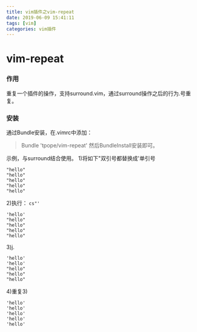 ```yaml
---
title: vim插件之vim-repeat
date: 2019-06-09 15:41:11
tags: [vim]
categories: vim插件
---
```


# vim-repeat
### 作用
重复一个插件的操作，支持surround.vim，通过surround操作之后的行为.号重复。

### 安装
通过Bundle安装，在.vimrc中添加：
>Bundle 'tpope/vim-repeat'
然后BundleInstall安装即可。

示例，与surround结合使用。
1)将如下"双引号都替换成'单引号
```
"hello"
"hello"
"hello"
"hello"
"hello"
```
2)执行： `cs"'` 
```
'hello'
"hello"
"hello"
"hello"
"hello"
```
3)j.
```
'hello'
'hello'
"hello"
"hello"
"hello"
```
4)重复3)
```
'hello'
'hello'
'hello'
'hello'
'hello'
```
